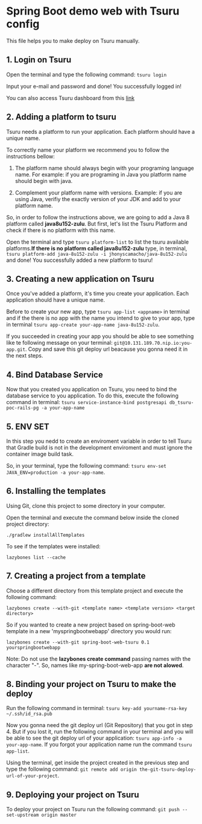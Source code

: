 # Spring Boot demo web with Tsuru config

This file helps you to make deploy on Tsuru manually.

## 1. Login on Tsuru

Open the terminal and type the following command: `tsuru login`

Input your e-mail and password and done! You successfully logged in!

You can also access Tsuru dashboard from this [link](http://tsuru-dashboard.10.131.189.70.nip.io)

## 2. Adding a platform to tsuru

Tsuru needs a platform to run your application. Each platform should have a unique name. 

To correctly name your platform we recommend you to follow the instructions bellow:

1) The platform name should always begin with your programing language name. For example: if you are programing in Java you platform name should begin with java. 

2) Complement your platform name with versions. Example: if you are using Java, verifiy the exactly version of your JDK and add to your platform name.

So, in order to follow the instructions above, we are going to add a Java 8 platform called **java8u152-zulu**. But first, let's list the Tsuru Platform and check if there is no platform with this name. 

Open the terminal and type `tsuru platform-list` to list the tsuru available platforms.**If there is no platform called java8u152-zulu** type, in terminal, `tsuru platform-add java-8u152-zulu -i jhonyscamacho/java-8u152-zulu` and done! You successfully added a new platform to tsuru!

## 3. Creating a new application on Tsuru

Once you've added a platform, it's time you create your application. Each application should have a unique name.

Before to create your new app, type `tsuru app-list <appname>` in terminal and if the there is no app with the name you intend to give to your app, type in terminal `tsuru app-create your-app-name java-8u152-zulu`.

If you succeeded in creating your app you should be able to see something like te following message on your terminal: `git@10.131.189.70.nip.io:you-app.git`. Copy and save this git deploy url beacause you gonna need it in the next steps.

## 4. Bind Database Service

Now that you created you application on Tsuru, you need to bind the database service to you application. To do this, execute the following command in terminal: `tsuru service-instance-bind postgresapi db_tsuru-poc-rails-pg -a your-app-name`

## 5. ENV SET

In this step you nedd to create an enviroment variable in order to tell Tsuru that Gradle build is not in the development enviroment and must ignore the container image build task.

So, in your terminal, type the following command: `tsuru env-set JAVA_ENV=production -a your-app-name`.

## 6. Installing the templates

Using Git, clone this project to some directory in your computer.

Open the terminal and execute the command below inside the cloned  project directory:

`./gradlew installAllTemplates`

To see if the templates were installed:

`lazybones list --cache`

## 7. Creating a project from a template

Choose a different directory from this template project and execute the following command:

`lazybones create --with-git <template name> <template version> <target directory>`

So if you wanted to create a new project based on spring-boot-web template in a new 'myspringbootwebapp' directory you would run:

`lazybones create --with-git spring-boot-web-tsuru 0.1 yourspringbootwebapp`

Note: Do not use the **lazybones create command** passing names with the character "-". So, names like my-spring-boot-web-app **are not alowed**.

## 8. Binding your project on Tsuru to make the deploy

Run the following command in terminal: `tsuru key-add yourname-rsa-key ~/.ssh/id_rsa.pub`

Now you gonna need the git deploy url (Git Repository) that you got in step 4. But if you lost it, run the following command in your terminal and you will be able to see the git deploy url of your application: `tsuru app-info -a your-app-name`. If you forgot your application name run the command `tsuru app-list`.

Using the terminal, get inside the project created in the previous step and type the following command: `git remote add origin the-git-tsuru-deploy-url-of-your-project`.

## 9. Deploying your project on Tsuru

To deploy your project on Tsuru run the following command: `git push --set-upstream origin master`